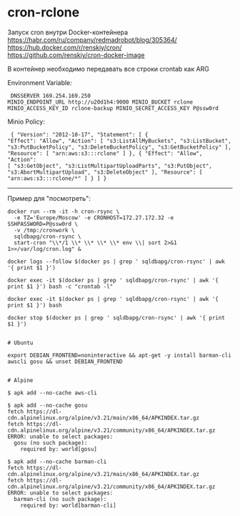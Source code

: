 # cron-rclone

Запуск cron внутри Docker-контейнера<BR>
https://habr.com/ru/company/redmadrobot/blog/305364/<BR>
https://hub.docker.com/r/renskiy/cron/<BR>
https://github.com/renskiy/cron-docker-image<BR>

В контейнер необходимо передавать все строки crontab как ARG<BR>

Environment Variable: <pre><code>
DNSSERVER		169.254.169.250
MINIO_ENDPOINT_URL	http://u20d1h4:9000
MINIO_BUCKET		rclone
MINIO_ACCESS_KEY_ID	rclone-backup
MINIO_SECRET_ACCESS_KEY	P@ssw0rd
</code></pre>

Minio Policy: <pre><code>
{
    "Version": "2012-10-17",
    "Statement": [
        {
            "Effect": "Allow",
            "Action": [
                "s3:ListAllMyBuckets",
                "s3:ListBucket",
                "s3:PutBucketPolicy",
                "s3:DeleteBucketPolicy",
                "s3:GetBucketPolicy"
            ],
            "Resource": [
                "arn:aws:s3:::rclone"
            ]
        },
        {
            "Effect": "Allow",
            "Action": [
                "s3:GetObject",
                "s3:ListMultipartUploadParts",
                "s3:PutObject",
                "s3:AbortMultipartUpload",
                "s3:DeleteObject"
            ],
            "Resource": [
                "arn:aws:s3:::rclone/*"
            ]
        }
    ]
}
</code></pre>

<HR>

Пример для "посмотреть":<BR>
<pre><code>docker run --rm -it -h cron-rsync \
  -e TZ='Europe/Moscow' -e CRONHOST=172.27.172.32 -e SSHPASSWORD=P@ssw0rd \
  -v /tmp:/cronwork \
  sqldbapg/cron-rsync \
  start-cron "\\*/1 \\* \\* \\* \\* env \\| sort 2>&1 1>>/var/log/cron.log" &

docker logs --follow $(docker ps | grep ' sqldbapg/cron-rsync' | awk '{ print $1 }')

docker exec -it $(docker ps | grep ' sqldbapg/cron-rsync' | awk '{ print $1 }') bash -c "crontab -l"

docker exec -it $(docker ps | grep ' sqldbapg/cron-rsync' | awk '{ print $1 }') bash

docker stop $(docker ps | grep ' sqldbapg/cron-rsync' | awk '{ print $1 }')
</code></pre>

<pre><code>
# Ubuntu

export DEBIAN_FRONTEND=noninteractive && apt-get -y install barman-cli awscli gosu && unset DEBIAN_FRONTEND


# Alpine

$ apk add --no-cache aws-cli

$ apk add --no-cache gosu
fetch https://dl-cdn.alpinelinux.org/alpine/v3.21/main/x86_64/APKINDEX.tar.gz
fetch https://dl-cdn.alpinelinux.org/alpine/v3.21/community/x86_64/APKINDEX.tar.gz
ERROR: unable to select packages:
  gosu (no such package):
    required by: world[gosu]

$ apk add --no-cache barman-cli
fetch https://dl-cdn.alpinelinux.org/alpine/v3.21/main/x86_64/APKINDEX.tar.gz
fetch https://dl-cdn.alpinelinux.org/alpine/v3.21/community/x86_64/APKINDEX.tar.gz
ERROR: unable to select packages:
  barman-cli (no such package):
    required by: world[barman-cli]
</code></pre>
